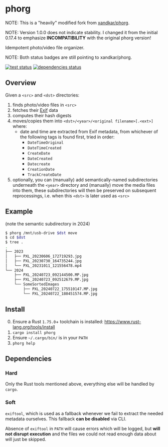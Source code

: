 phorg
===============================================================================

NOTE: This is a "heavily" modified fork from [xandkar/phorg](https://github.com/xandkar/phorg).

NOTE: Version 1.0.0 does not indicate stability. I changed it from the initial 0.17.4 to emphasize **INCOMPATIBILITY** with the original phorg version!

Idempotent photo/video file organizer.

NOTE: Both status badges are still pointing to xandkar/phorg.

[![test status](https://github.com/xandkar/phorg/actions/workflows/test.yml/badge.svg)](https://github.com/xandkar/phorg/actions)
[![dependencies status](https://deps.rs/repo/github/xandkar/phorg/status.svg)](https://deps.rs/repo/github/xandkar/phorg)

Overview
-------------------------------------------------------------------------------

Given a `<src>` and `<dst>` directories:

1. finds photo/video files in `<src>`
2. fetches their [Exif](https://en.wikipedia.org/wiki/Exif) data
3. computes their hash digests
4. moves/copies them into
   `<dst>/<year>/<original filename>[.<ext>]`
   where:
    - date and time are extracted from Exif metadata, from whichever of the
      following tags is found first, tried in order:
      - `DateTimeOriginal`
      - `DateTimeCreated`
      - `CreateDate`
      - `DateCreated`
      - `Datecreate`
      - `CreationDate`
      - `TrackCreateDate`
5. optionally, you can (manually) add semantically-named subdirectories
   underneath the `<year>` directory and (manually) move the media files into
   them, these subdirectories will then be preserved on subsequent
   reprocessings, i.e. when this `<dst>` is later used as `<src>`

Example
-------------------------------------------------------------------------------

(note the semantic subdirectory in 2024)

```sh
$ phorg /mnt/usb-drive $dst move
$ cd $dst
$ tree .
.
├── 2023
│   ├── PXL_20230606_172719293.jpg
│   ├── PXL_20230730_164735244.jpg
│   └── PXL_20231011_121556478.mp4
└── 2024
    ├── PXL_20240723_092144500.MP.jpg
    ├── PXL_20240723_092512679.MP.jpg
    └── SomeSortedImages
        ├── PXL_20240722_175510147.MP.jpg
        └── PXL_20240722_180451574.MP.jpg
```

Install
-------------------------------------------------------------------------------

0. Ensure a Rust `1.75.0`+ toolchain is installed: <https://www.rust-lang.org/tools/install>
1. `cargo install phorg`
2. Ensure `~/.cargo/bin/` is in your `PATH`
3. `phorg help`

Dependencies
-------------------------------------------------------------------------------

### Hard

Only the Rust tools mentioned above, everything else will be handled by `cargo`.

### Soft

`exiftool`, which is used as a fallback whenever we fail to extract the needed
metadata ourselves. This fallback **can be disabled** via CLI.

Absence of `exiftool` in `PATH` will cause errors which will be logged, but
**will not disrupt execution** and the files we could not read enough data
about will just be skipped.
